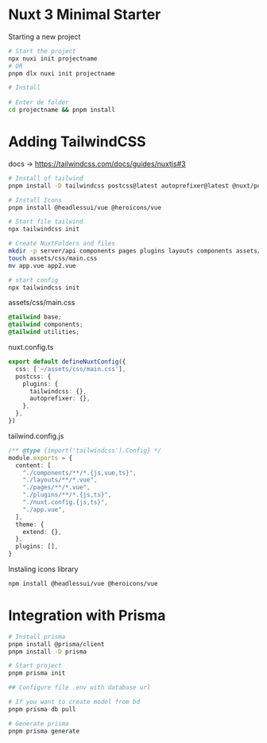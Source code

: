 # Nuxt 3 Minimal Starter

Starting a new project
```bash
# Start the project
npx nuxi init projectname
# OR
pnpm dlx nuxi init projectname

# Install
 
# Enter de folder
cd projectname && pnpm install
```




# Adding TailwindCSS
docs -> https://tailwindcss.com/docs/guides/nuxtjs#3
```bash
# Install of tailwind
pnpm install -D tailwindcss postcss@latest autoprefixer@latest @nuxt/postcss8

# Install Icons
pnpm install @headlessui/vue @heroicons/vue

# Start file tailwind
npx tailwindcss init

# Create NuxtFolders and files
mkdir -p server/api components pages plugins layouts components assets/css middleware server/middleware utils server/utils plugins
touch assets/css/main.css
mv app.vue app2.vue

# start config
npx tailwindcss init
```

assets/css/main.css
```css
@tailwind base;
@tailwind components;
@tailwind utilities;
```

nuxt.config.ts
```ts
export default defineNuxtConfig({
  css: ['~/assets/css/main.css'],
  postcss: {
    plugins: {
      tailwindcss: {},
      autoprefixer: {},
    },
  },
})
```
tailwind.config.js
```ts
/** @type {import('tailwindcss').Config} */
module.exports = {
  content: [
    "./components/**/*.{js,vue,ts}",
    "./layouts/**/*.vue",
    "./pages/**/*.vue",
    "./plugins/**/*.{js,ts}",
    "./nuxt.config.{js,ts}",
    "./app.vue",
  ],
  theme: {
    extend: {},
  },
  plugins: [],
}
```

Instaling icons library
```bash
npm install @headlessui/vue @heroicons/vue

```

# Integration with Prisma

```bash
# Install prisma
pnpm install @prisma/client
pnpm install -D prisma

# Start project
pnpm prisma init

## Configure file .env with database url

# If you want to create model from bd
pnpm prisma db pull

# Generate prisma
pnpm prisma generate
```

